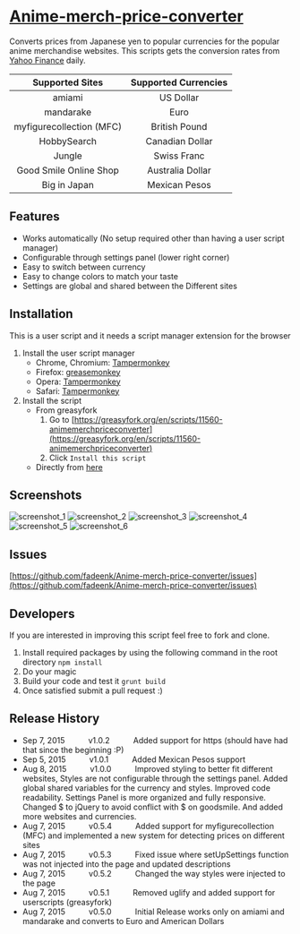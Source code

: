 # [Anime-merch-price-converter](https://github.com/fadeenk/Anime-merch-price-converter)
Converts prices from Japanese yen to popular currencies for the popular anime merchandise websites. This scripts gets the conversion rates from [Yahoo Finance](https://finance.yahoo.com) daily.

|Supported Sites|Supported Currencies
|:-:|:-:
|amiami|US Dollar
|mandarake|Euro
|myfigurecollection (MFC)|British Pound
|HobbySearch|Canadian Dollar
|Jungle|Swiss Franc
|Good Smile Online Shop|Australia Dollar
|Big in Japan| Mexican Pesos

## Features
* Works automatically (No setup required other than having a user script manager)
* Configurable through settings panel (lower right corner)
* Easy to switch between currency
* Easy to change colors to match your taste
* Settings are global and shared between the Different sites

## Installation
This is a user script and it needs a script manager extension for the browser

1. Install the user script manager
    * Chrome, Chromium: [Tampermonkey](https://chrome.google.com/webstore/detail/tampermonkey/dhdgffkkebhmkfjojejmpbldmpobfkfo)
    * Firefox: [greasemonkey](https://addons.mozilla.org/zh-TW/firefox/addon/greasemonkey/)
    * Opera: [Tampermonkey](https://addons.opera.com/zh-tw/extensions/details/tampermonkey-beta/?display=en)
    * Safari: [Tampermonkey](https://tampermonkey.net)
2. Install the script
	- From greasyfork
		1. Go to [https://greasyfork.org/en/scripts/11560-animemerchpriceconverter](https://greasyfork.org/en/scripts/11560-animemerchpriceconverter)
		2. Click `Install this script`
	- Directly from [here](https://github.com/fadeenk/Anime-merch-price-converter/raw/master/dist/AMPC.user.js)

## Screenshots

![screenshot_1](http://i.imgur.com/jzVl8ez.png)
![screenshot_2](http://i.imgur.com/oA5Uopg.png)
![screenshot_3](http://i.imgur.com/65ZHzha.png)
![screenshot_4](http://i.imgur.com/pRYejdv.png)
![screenshot_5](http://i.imgur.com/vEZmX65.png)
![screenshot_6](http://i.imgur.com/4QrjRZJ.png)

## Issues

[https://github.com/fadeenk/Anime-merch-price-converter/issues](https://github.com/fadeenk/Anime-merch-price-converter/issues)

## Developers
If you are interested in improving this script feel free to fork and clone.

1. Install required packages by using the following command in the root directory  `npm install`
2. Do your magic
3. Build your code and test it `grunt build`
4. Once satisfied submit a pull request :)

## Release History
* Sep 7, 2015   v1.0.2   Added support for https (should have had that since the beginning :P)
* Sep 5, 2015   v1.0.1   Added Mexican Pesos support
* Aug 8, 2015   v1.0.0   Improved styling to better fit different websites, Styles are not configurable through the settings panel. Added global shared variables for the currency and styles. Improved code readability. Settings Panel is more organized and fully responsive. Changed $ to jQuery to avoid conflict with $ on goodsmile. And added more websites and currencies.
* Aug 7, 2015   v0.5.4   Added support for myfigurecollection (MFC) and implemented a new system for detecting prices on different sites
* Aug 7, 2015   v0.5.3   Fixed issue where setUpSettings function was not injected into the page and updated descriptions
* Aug 7, 2015   v0.5.2   Changed the way styles were injected to the page
* Aug 7, 2015   v0.5.1   Removed uglify and added support for userscripts (greasyfork)
* Aug 7, 2015   v0.5.0   Initial Release works only on amiami and mandarake and converts to Euro and American Dollars
